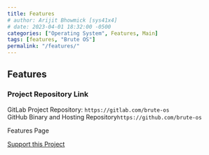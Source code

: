 ```yaml
---
title: Features
# author: Arijit Bhowmick [sys41x4]
# date: 2023-04-01 18:32:00 -0500
categories: ["Operating System", Features, Main]
tags: [features, "Brute OS"]
permalink: "/features/"
---
```



## Features

### Project Repository Link
GitLab Project Repository: `https://gitlab.com/brute-os`<br>
GitHub Binary and Hosting Repository`https://github.com/brute-os`

Features Page

<a href="/donate/">Support this Project</a>
